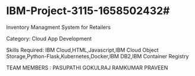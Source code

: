 # IBM-Project-3115-1658502432#

Inventory Managment System for Retailers

Category: Cloud App Development

Skills Required:
IBM Cloud,HTML,Javascript,IBM Cloud Object Storage,Python-Flask,Kubernetes,Docker,IBM DB2,IBM Container Registry

TEAM MEMBERS : PASUPATHI GOKULRAJ RAMKUMAR PRAVEEN
